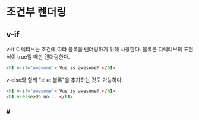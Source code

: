 # 조건부 렌더링

## v-if
v-if 디렉티브는 조건에 따라 블록을 렌더링하기 위해 사용한다. 블록은 디렉티브의 표현식이 true일 때만 렌더링한다.

``` HTML
<h1 v-if="awesome"> Vue is awesome! </h1>
```
v-else와 함께 "else 블록"을 추가하는 것도 가능하다.

``` HTML
<h1 v-if="awesome"> Vue is awesome! </h1>
<h1 v-else>Oh no ...</h1>
```

### #<template>에 v-if를 갖는 조건부 그룹 만들기
v-if는 디렉티브기 때문에 하나의 엘리먼트에 추가해야 한다. 하지만, 하나 이상의 엘리먼트를 트랜지션하려면 보이지 않는 Ref 역할을 하는 <template> 엘리먼트에 v-if를 사용할 수 있다. 최종 렌더링 결과에는 <template> 엘리먼트가 포함되지 않는다.

/*
  트랜지션 : 영상이나 모바일에서 화면을 전환할 때 효과를 주어 장면 1에서 2로 자연스럽게 넘기는 것.
*/

``` HTML
<template v-if="ok">
  <h1>Title</h1>
  <p>Paragraph 1</p>
  <p>Paragraph 2</p>
</template>
```

### #v-else
v-else 디렉티브를 사용하여 v-if에 대한 "else 블록"을 나타낼 수 있다.

``` HTML
<div v-if="Math.random() > 0.5">
  이제 나를 볼 수 있어요
</div>
<div v-else>
  이제는 안보입니다.
</div>
```

v-else 엘리먼트는 v-if 엘리먼트 또는 v-else-if 엘리먼트 바로 뒤에 있어야 한다. 그렇지 않으면 인식할 수 없다.

### #v-else-if
**2.1.0+부터 새롭게 추가**
v-else-if는 이름에서도 알 수 있듯, v-if에 대한 else if 블록 역할.
``` HTML
<div v-if="type === 'A'">
  A
</div>
<div v-else-if="type === 'B'">
  B
</div>
<div v-else-if="type === 'C'">
  C
</div>
<div v-else>
  Not A/B/C
</div>
```
v-else와 마찬가지로, v-else-if 엘리먼트 v-if 또는 v-else-if 엘리먼트 바로 뒤에 와야한다.

### #key를 이용한 재사용 가능한 엘리먼트 제어

Vue는 가능한 한 효율적으로 엘리먼트를 렌더링하려고 시도하며 종종 처음부터 렌더링을 하지 않고 다시 사용한다. Vue를 매우 빠르게 만드는데 도움이 되는 것 이외에 이점이 있다. 아래는 사용자가 여러 로그인 유형을 트랜지션할 수 있도록 허용하는 경우이다.

```
<template v-if="loginType === 'username'">
  <label>사용자 이름</label>
  <input placeholder="사용자 이름를 입력하세요">
</template>
<template v-else>
  <label>이메일</label>
  <input placeholder="이메일 주소를 입력하세요">
</template>
```

위 코드에서 loginType을 변경해도 사용자가 이미 입력한 내용은 지워지지 않는다. <input>은 대체되지 않고 단시 placeholder만 변경된다. 하지만 이것은 항상 바람직하진 않다. key 속성을 추가해보자.

``` HTML
<template v-if="loginType === 'username'">
  <label>사용자 이름</label>
  <input placeholder="사용자 이름을 입력하세요" key="username-input">
</template>
<template v-else>
  <label>이메일</label>
  <input placeholder="사용자 이름을 입력하세요" key="email-input">
</template>

```

이제 트랜지션 할 때마다 입력이 처음부터 렌더링된다.
<label> 엘리먼트는 key 속성이 없기 때문에 여전히 효율적으로 재사용된다.

## v-show
엘리먼트를 조건부로 표시하기 위한 또 다른 옵션은 v-show 디렉티브이다. 사용법은 거의 동일하다.
<h1 v-show="ok">안녕하세요!</h1>
차이점은 v-show가 있는 엘리먼트는 항상 렌더링 되고 DOM에 남아있다는 점이다. v-show는 단순히 엘리먼트에 display CSS 속성을 토글한다.